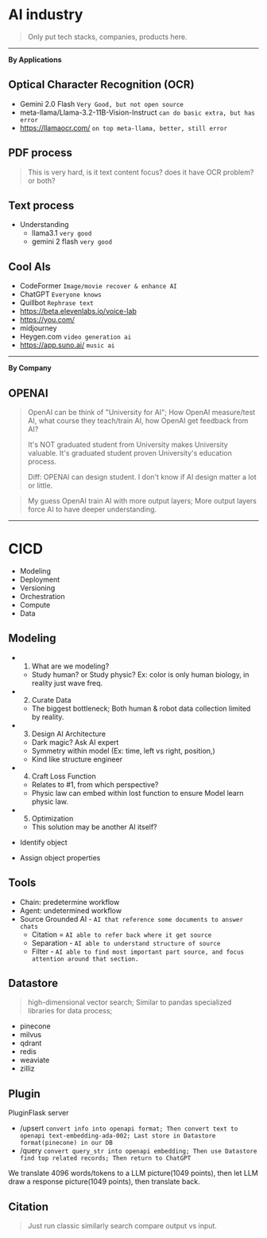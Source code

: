 # AI industry
> Only put tech stacks, companies, products here.

<hr>

**By Applications**

## Optical Character Recognition (OCR)
- Gemini 2.0 Flash `Very Good, but not open source`
- meta-llama/Llama-3.2-11B-Vision-Instruct `can do basic extra, but has error`
- https://llamaocr.com/ `on top meta-llama, better, still error`

## PDF process
> This is very hard, is it text content focus? does it have OCR problem? or both?


## Text process
- Understanding
  - llama3.1 `very good`
  - gemini 2 flash `very good`

## Cool AIs
- CodeFormer `Image/movie recover & enhance AI`
- ChatGPT `Everyone knows`
- Quillbot `Rephrase text`
- https://beta.elevenlabs.io/voice-lab
- https://you.com/
- midjourney
- Heygen.com `video generation ai`
- https://app.suno.ai/ `music ai`

<hr>

**By Company**

## OPENAI
> OpenAI can be think of "University for AI"; How OpenAI measure/test AI, what course they teach/train AI, how OpenAI get feedback from AI?
>
> It's NOT graduated student from University makes University valuable. It's graduated student proven University's education process.
>
> Diff: OPENAI can design student. I don't know if AI design matter a lot or little.

> My guess OpenAI train AI with more output layers; More output layers force AI to have deeper understanding.

<hr>

# CICD
- Modeling
- Deployment
- Versioning
- Orchestration
- Compute
- Data

## Modeling
- 1. What are we modeling?
  - Study human? or Study physic? Ex: color is only human biology, in reality just wave freq.
- 2. Curate Data
  - The biggest bottleneck; Both human & robot data collection limited by reality.
- 3. Design AI Architecture
  - Dark magic? Ask AI expert
  - Symmetry within model (Ex: time, left vs right, position,)
  - Kind like structure engineer
- 4. Craft Loss Function
  - Relates to #1, from which perspective?
  - Physic law can embed within lost function to ensure Model learn physic law.
- 5. Optimization
  - This solution may be another AI itself?

- Identify object
- Assign object properties


## Tools
- Chain: predetermine workflow
- Agent: undetermined workflow
- Source Grounded AI - `AI that reference some documents to answer chats`
    - Citation = `AI able to refer back where it get source`
    - Separation - `AI able to understand structure of source`
    - Filter - `AI able to find most important part source, and focus attention around that section.`

## Datastore
> high-dimensional vector search; Similar to pandas specialized libraries for data process;

- pinecone
- milvus
- qdrant
- redis
- weaviate
- zilliz

## Plugin

PluginFlask server
- /upsert `convert info into openapi format; Then convert text to openapi text-embedding-ada-002; Last store in Datastore format(pinecone) in our DB`
- /query `convert query_str into openapi embedding; Then use Datastore find top related records; Then return to ChatGPT`


We translate 4096 words/tokens to a LLM picture(1049 points), then let LLM draw a response picture(1049 points), then translate back.
## Citation
> Just run classic similarly search compare output vs input.